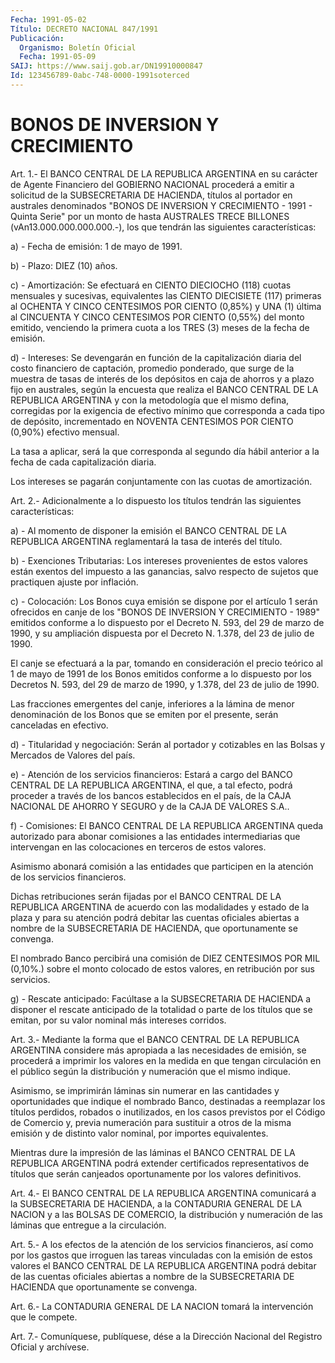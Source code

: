 ```yaml
---
Fecha: 1991-05-02
Título: DECRETO NACIONAL 847/1991
Publicación:
  Organismo: Boletín Oficial
  Fecha: 1991-05-09
SAIJ: https://www.saij.gob.ar/DN19910000847
Id: 123456789-0abc-748-0000-1991soterced
---
```

# BONOS DE INVERSION Y CRECIMIENTO

<a id="1"></a>
Art.  1.-  El  BANCO  CENTRAL  DE LA REPUBLICA ARGENTINA en su carácter  de Agente Financiero del GOBIERNO  NACIONAL  procederá  a emitir a solicitud  de  la  SUBSECRETARIA  DE  HACIENDA, títulos al portador en australes denominados "BONOS DE INVERSION Y CRECIMIENTO - 1991 - Quinta Serie" por un monto  de hasta AUSTRALES TRECE  BILLONES  (vAn13.000.000.000.000.-),  los  que  tendrán  las siguientes características:

a) - Fecha de emisión: 1 de mayo de 1991.

b) - Plazo: DIEZ (10) años.

c)  - Amortización: Se efectuará en CIENTO DIECIOCHO  (118)  cuotas mensuales  y  sucesivas,  equivalentes  las CIENTO DIECISIETE (117) primeras al OCHENTA Y CINCO CENTESIMOS POR  CIENTO  (0,85%)  y  UNA (1)  última  al CINCUENTA Y CINCO CENTESIMOS POR CIENTO (0,55%) del monto emitido,  venciendo  la primera cuota a los TRES (3) meses de la fecha de emisión.

d)  - Intereses: Se devengarán  en  función  de  la  capitalización diaria  del  costo financiero de captación, promedio ponderado, que surge de la muestra  de  tasas  de interés de los depósitos en caja de  ahorros  y a plazo fijo en australes,  según  la  encuesta  que realiza el BANCO  CENTRAL  DE  LA  REPUBLICA  ARGENTINA  y  con  la metodología  que  el  mismo  defina, corregidas por la exigencia de efectivo  mínimo  que  corresponda    a   cada  tipo  de  depósito, incrementado  en  NOVENTA  CENTESIMOS POR CIENTO  (0,90%)  efectivo mensual.

La tasa a aplicar, será la que  corresponda  al  segundo  día hábil anterior a la fecha de cada capitalización diaria.

Los    intereses   se  pagarán  conjuntamente  con  las  cuotas  de amortización.

<a id="2"></a>
Art. 2.- Adicionalmente a lo dispuesto los títulos tendrán las siguientes características:

a) - Al  momento  de  disponer  la  emisión  el BANCO CENTRAL DE LA REPUBLICA  ARGENTINA  reglamentará la tasa de interés  del  título.

b) - Exenciones Tributarias:  Los  intereses  provenientes de estos valores están exentos del impuesto a las ganancias,  salvo respecto de sujetos que practiquen ajuste por inflación.

c) - Colocación: Los Bonos cuya emisión se dispone por  el artículo 1 serán ofrecidos en canje de los "BONOS DE INVERSION Y CRECIMIENTO  -  1989"  emitidos  conforme  a  lo  dispuesto por  el Decreto N. 593, del 29 de marzo de 1990, y su ampliación  dispuesta por el Decreto N. 1.378, del 23 de julio de 1990.

El canje se efectuará a la par, tomando en consideración el  precio teórico  al  1 de mayo de 1991 de los Bonos emitidos conforme a  lo dispuesto por  los  Decretos  N.  593,  del  29 de marzo de 1990, y 1.378, del 23 de julio de 1990.

Las  fracciones emergentes del canje, inferiores  a  la  lámina  de menor  denominación  de  los  Bonos  que se emiten por el presente, serán canceladas en efectivo.

d) - Titularidad y negociación: Serán  al  portador y cotizables en las Bolsas y Mercados de Valores del país.

e)  - Atención de los servicios financieros:  Estará  a  cargo  del BANCO  CENTRAL  DE  LA  REPUBLICA  ARGENTINA, el que, a tal efecto, podrá proceder a través de los bancos  establecidos  en el país, de la  CAJA NACIONAL DE AHORRO Y SEGURO y de la CAJA DE VALORES  S.A..

f) -  Comisiones:  El BANCO CENTRAL DE LA REPUBLICA ARGENTINA queda autorizado para abonar  comisiones  a  las entidades intermediarias que intervengan en las colocaciones en terceros  de  estos valores.

Asimismo  abonará  comisión  a las entidades que participen  en  la atención de los servicios financieros.

Dichas retribuciones serán fijadas  por  el  BANCO  CENTRAL  DE  LA REPUBLICA  ARGENTINA  de acuerdo con las modalidades y estado de la plaza  y  para su atención  podrá  debitar  las  cuentas  oficiales abiertas  a nombre de la SUBSECRETARIA DE HACIENDA, que oportunamente se convenga.

El nombrado  Banco  percibirá  una  comisión de DIEZ CENTESIMOS POR MIL  (0,10%.)  sobre  el  monto  colocado   de  estos  valores,  en retribución por sus servicios.

g) - Rescate anticipado: Facúltase a la SUBSECRETARIA  DE  HACIENDA a  disponer  el  rescate anticipado de la totalidad o parte de  los títulos  que  se  emitan,   por  su  valor  nominal  más  intereses corridos.

<a id="3"></a>
Art. 3.- Mediante la forma que el BANCO CENTRAL DE LA REPUBLICA ARGENTINA  considere más apropiada a las necesidades de emisión, se procederá a  imprimir  los  valores  en  la  medida  en  que tengan circulación  en  el público según la distribución y numeración  que el mismo indique.

Asimismo, se imprimirán  láminas  sin  numerar  en las cantidades y oportunidades   que  indique  el  nombrado  Banco,  destinadas    a reemplazar los títulos  perdidos,  robados  o  inutilizados, en los casos  previstos  por  el  Código de Comercio y, previa  numeración para sustituir a otros de la  misma  emisión  y  de  distinto valor nominal, por importes equivalentes.

Mientras  dure la impresión de las láminas el BANCO CENTRAL  DE  LA REPUBLICA ARGENTINA  podrá extender certificados representativos de títulos  que  serán  canjeados    oportunamente   por  los  valores definitivos.

<a id="4"></a>
Art. 4.- El BANCO CENTRAL DE LA REPUBLICA ARGENTINA comunicará a la SUBSECRETARIA  DE  HACIENDA,  a  la  CONTADURIA  GENERAL DE LA NACION y a las BOLSAS DE COMERCIO, la distribución y numeración  de las láminas que entregue a la circulación.

<a id="5"></a>
Art.  5.-  A  los  efectos  de  la  atención  de los servicios financieros,  así  como  por  los  gastos  que irroguen las  tareas vinculadas con la emisión de estos valores el  BANCO  CENTRAL DE LA REPUBLICA    ARGENTINA  podrá  debitar  de  las  cuentas  oficiales abiertas a nombre de la SUBSECRETARIA DE HACIENDA que oportunamente se convenga.

<a id="6"></a>
Art.  6.-  La  CONTADURIA  GENERAL  DE  LA  NACION  tomará  la intervención que le compete.

<a id="7"></a>
Art. 7.- Comuníquese, publíquese, dése a la Dirección Nacional del Registro Oficial y archívese.